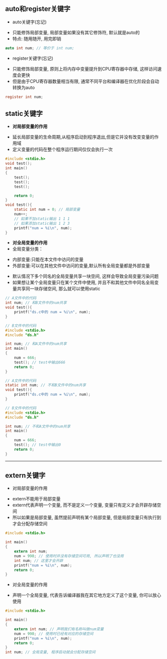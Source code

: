 ## auto和register关键字

- auto关键字(忘记)

+ 只能修饰局部变量, 局部变量如果没有其它修饰符, 默认就是auto的
+ 特点: 随用随开, 用完即销

```c
auto int num; // 等价于 int num;
```

- register关键字(忘记)

+  只能修饰局部变量, 原则上将内存中变量提升到CPU寄存器中存储, 这样访问速度会更快
+  但是由于CPU寄存器数量相当有限,  通常不同平台和编译器在优化阶段会自动转换为auto

```c
register int num; 
```

## static关键字

- **对局部变量的作用**

+ 延长局部变量的生命周期,从程序启动到程序退出,但是它并没有改变变量的作用域
+ 定义变量的代码在整个程序运行期间仅仅会执行一次

```c
#include <stdio.h>
void test();
int main()
{
    test();
    test();
    test();

    return 0;
}
void test(){
    static int num = 0; // 局部变量
    num++; 
    // 如果不加static输出 1 1 1
    // 如果添加static输出 1 2 3
    printf("num = %i\n", num); 
}
```

- **对全局变量的作用**
- 全局变量分类：

+ 内部变量:只能在本文件中访问的变量
+ 外部变量:可以在其他文件中访问的变量,默认所有全局变量都是外部变量

- 默认情况下多个同名的全局变量共享一块空间, 这样会导致全局变量污染问题
- 如果想让某个全局变量只在某个文件中使用, 并且不和其他文件中同名全局变量共享同一块存储空间, 那么就可以使用static

```c
// A文件中的代码
int num; // 和B文件中的num共享
void test(){
    printf("ds.c中的 num = %i\n", num);
}
```

```c
// B文件中的代码
#include <stdio.h>
#include "ds.h"

int num; // 和A文件中的num共享
int main()
{
    num = 666;
    test(); // test中输出666
    return 0;
}
```

```c
// A文件中的代码
static int num; // 不和B文件中的num共享
void test(){
    printf("ds.c中的 num = %i\n", num);
}
```

```c
// B文件中的代码
#include <stdio.h>
#include "ds.h"

int num; // 不和A文件中的num共享
int main()
{
    num = 666;
    test(); // test中输出0
    return 0;
}
```

---

## extern关键字

- 对局部变量的作用

+ extern不能用于局部变量
+ extern代表声明一个变量, 而不是定义一个变量, 变量只有定义才会开辟存储空间
+ 所以如果是局部变量, 虽然提前声明有某个局部变量, 但是局部变量只有执行到才会分配存储空间

```c
#include <stdio.h>

int main()
{
    extern int num;
    num = 998; // 使用时并没有存储空间可用, 所以声明了也没用
    int num; // 这里才会开辟
    printf("num = %i\n", num);
    return 0;
}
```

- 对全局变量的作用

+ 声明一个全局变量, 代表告诉编译器我在其它地方定义了这个变量, 你可以放心使用

```c
#include <stdio.h>

int main()
{
    extern int num; // 声明我们有名称叫做num变量
    num = 998; // 使用时已经有对应的存储空间
    printf("num = %i\n", num);
    return 0;
}
int num; // 全局变量, 程序启动就会分配存储空间
```
